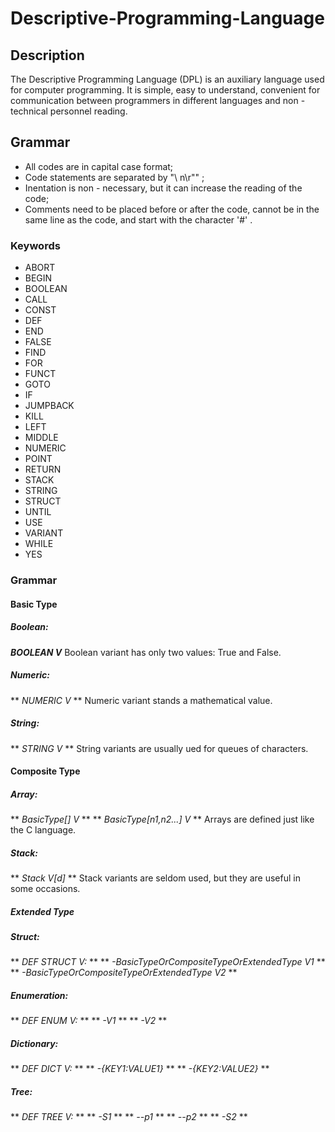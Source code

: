 # Descriptive-Programming-Language

## Description
The Descriptive Programming Language (DPL) is an auxiliary language used for computer programming. It is simple, easy to understand, convenient for communication between programmers in different languages and non - technical personnel reading. 

## Grammar

- All codes are in capital case format; 
- Code statements are separated by "\ n\r"" ; 
- Inentation is non - necessary, but it can increase the reading of the code; 
- Comments need to be placed before or after the code, cannot be in the same line as the code, and start with the character '#' . 

### Keywords
- ABORT
- BEGIN
- BOOLEAN
- CALL
- CONST
- DEF
- END
- FALSE
- FIND
- FOR
- FUNCT
- GOTO
- IF
- JUMPBACK
- KILL
- LEFT
- MIDDLE
- NUMERIC
- POINT
- RETURN
- STACK
- STRING
- STRUCT
- UNTIL
- USE
- VARIANT
- WHILE
- YES

### Grammar
#### Basic Type
##### Boolean:
***BOOLEAN V***
Boolean variant has only two values: True and False. 

##### Numeric:
** *NUMERIC V* **
Numeric variant stands a mathematical value.

##### String:
** *STRING V* **
String variants are usually ued for queues of characters.

#### Composite Type
##### Array:
** *BasicType[] V* **
** *BasicType[n1,n2...] V* **
Arrays are defined just like the C language.

##### Stack:
** *Stack V[d]* **
Stack variants are seldom used, but they are useful in some occasions.

##### Extended Type
##### Struct:
** *DEF STRUCT V:* **
** *-BasicTypeOrCompositeTypeOrExtendedType V1* **
** *-BasicTypeOrCompositeTypeOrExtendedType V2* **

##### Enumeration:
** *DEF ENUM V:* **
** *-V1* **
** *-V2* **

##### Dictionary:
** *DEF DICT V:* **
** *-{KEY1:VALUE1}* **
** *-{KEY2:VALUE2}* **

##### Tree:
** *DEF TREE V:* **
** *-S1* **
** *--p1* **
** *--p2* **
** *-S2* **
